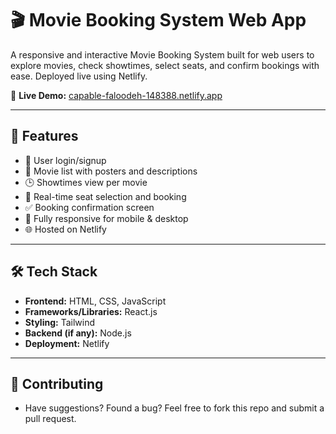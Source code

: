 # 🎬 Movie Booking System Web App

A responsive and interactive Movie Booking System built for web users to explore movies, check showtimes, select seats, and confirm bookings with ease. Deployed live using Netlify.

🔗 **Live Demo:** [capable-faloodeh-148388.netlify.app](https://capable-faloodeh-148388.netlify.app/)

---

## 🌟 Features

- 🔐 User login/signup
- 🎥 Movie list with posters and descriptions
- 🕒 Showtimes view per movie
- 💺 Real-time seat selection and booking
- ✅ Booking confirmation screen
- 📱 Fully responsive for mobile & desktop
- 🌐 Hosted on Netlify

---

## 🛠️ Tech Stack

- **Frontend:** HTML, CSS, JavaScript  
- **Frameworks/Libraries:** React.js 
- **Styling:** Tailwind 
- **Backend (if any):** Node.js
- **Deployment:** Netlify

---

## 🙌 Contributing

- Have suggestions? Found a bug? Feel free to fork this repo and submit a pull request.

  
